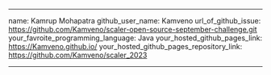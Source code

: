 
---

name: Kamrup Mohapatra
github_user_name: Kamveno
url_of_github_issue: https://github.com/Kamveno/scaler-open-source-september-challenge.git
your_favroite_programming_language: Java
your_hosted_github_pages_link: https://Kamveno.github.io/
your_hosted_github_pages_repository_link: https://github.com/Kamveno/scaler_2023

---
